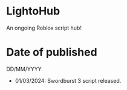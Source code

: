 # LightoHub
An ongoing Roblox script hub!

# Date of published
DD/MM/YYYY
- 01/03/2024: Swordburst 3 script released.
